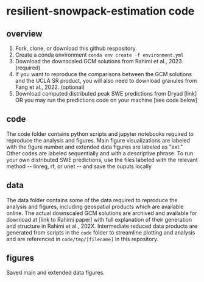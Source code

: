 # resilient-snowpack-estimation code

## overview
1. Fork, clone, or download this github respository.
2. Create a conda environment `conda env create -f environment.yml`
3. Download the downscaled GCM solutions from Rahimi et al., 2023. (required)
4. If you want to reproduce the comparisons between the GCM solutions and the UCLA SR product, you will also need to download granules from Fang et al., 2022. (optional)
5. Download computed distributed peak SWE predictions from Dryad [link] OR you may run the predictions code on your machine [see code below]

## code
The code folder contains python scripts and jupyter notebooks required to reproduce the analysis and figures. Main figure visualizations are labeled with the figure number and extended data figures are labeled as "ext." Other codes are labeled sequentially and with a descriptive phrase.
To run your own distributed SWE predictions, use the files labeled with the relevant method -- linreg, rf, or unet -- and save the ouputs locally

## data
The data folder contains some of the data required to reproduce the analysis and figures, including geospatial products which are available online. The actual downscaled GCM solutions are archived and available for download at [link to Rahimi paper] with full explanation of their generation and structure in Rahimi et al., 202X. Intermediate reduced data products are generated from scripts in the `code` folder to streamline plotting and analysis and are referenced in `code/tmp/[filename]` in this repository. 

## figures
Saved main and extended data figures.
